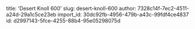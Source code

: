 title: 'Desert Knoll 600​'
slug: desert-knoll-600
author: 7328c14f-7ec2-4511-a24d-29a1c5ce23eb
import_id: 30dc92fb-4956-479b-a43c-99fdf4ce4837
id: d2997143-5fce-4255-88b4-95e05298075d
